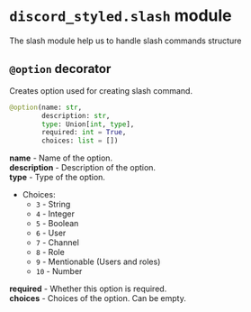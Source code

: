 # `discord_styled.slash` module

The slash module help us to handle slash commands structure

## `@option` decorator

Creates option used for creating slash command.

```py
@option(name: str,
        description: str,
        type: Union[int, type],
        required: int = True,
        choices: list = [])
```
**name** - Name of the option. <br>
**description** - Description of the option. <br>
**type** - Type of the option.

- Choices:
  - `3` - String
  - `4` - Integer
  - `5` - Boolean
  - `6` - User
  - `7` - Channel
  - `8` - Role
  - `9` - Mentionable (Users and roles)
  - `10` - Number
  
**required** - Whether this option is required. <br>
**choices** - Choices of the option. Can be empty.